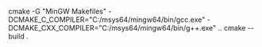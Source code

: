 cmake -G "MinGW Makefiles" -DCMAKE_C_COMPILER="C:/msys64/mingw64/bin/gcc.exe" -DCMAKE_CXX_COMPILER="C:/msys64/mingw64/bin/g++.exe" ..
cmake --build .